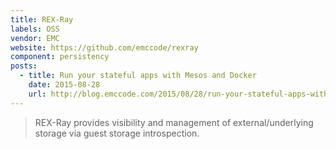 ```yaml
---
title: REX-Ray
labels: OSS
vendor: EMC
website: https://github.com/emccode/rexray
component: persistency
posts:
  - title: Run your stateful apps with Mesos and Docker
    date: 2015-08-28
    url: http://blog.emccode.com/2015/08/28/run-your-stateful-apps-with-mesos-and-docker/
---
```

> REX-Ray provides visibility and management of external/underlying storage via guest storage introspection.
